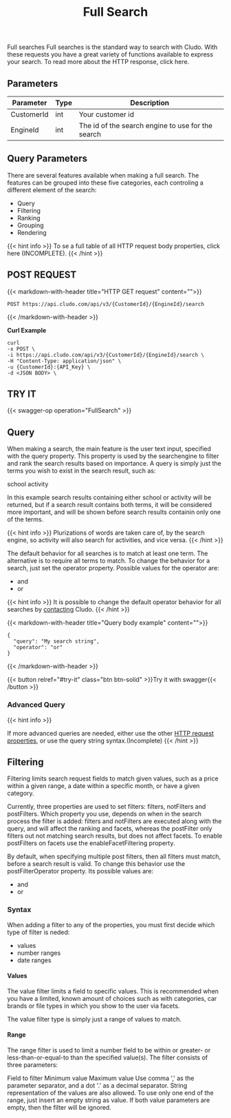 ﻿---
weight: 1
title: "Full Search"
---

Full searches
Full searches is the standard way to search with Cludo. With these requests you have a great variety of functions available to express your search. To read more about the HTTP response, click here.


## Parameters

| Parameter   |Type| Description                                      |
| ----------- |---| -------------------------------------------------|
| CustomerId  |int| Your customer id                                 | 
| EngineId    |int| The id of the search engine to use for the search| 

## Query Parameters
There are several features available when making a full search. The features can be grouped into these five categories, each controling a different element of the search:


- Query  
- Filtering    
- Ranking    
- Grouping    
- Rendering    



{{< hint info >}}
 To se a full table of all HTTP request body properties, click here (INCOMPLETE).
{{< /hint >}}

## POST REQUEST

{{< markdown-with-header title="HTTP GET request" content="">}}
```
POST https://api.cludo.com/api/v3/{CustomerId}/{EngineId}/search
```
{{< /markdown-with-header >}} 

**Curl Example**

```
curl 
-x POST \
-i https://api.cludo.com/api/v3/{CustomerId}/{EngineId}/search \
-H "Content-Type: application/json" \
-u {CustomerId}:{API_Key} \
-d <JSON BODY> \
```

## TRY IT
{{< swagger-op operation="FullSearch" >}}


## Query
When making a search, the main feature is the user text input, specified with the query property. This property is used by the searchengine to filter and rank the search results based on importance. A query is simply just the terms you wish to exist in the search result, such as:

school activity

In this example search results containing either school or activity will be returned, but if a search result contains both terms, it will be considered more important, and will be shown before search results containin only one of the terms.


{{< hint info >}}
 Plurizations of words are taken care of, by the search engine, so activity will also search for activities, and vice versa.
{{< /hint >}}

The default behavior for all searches is to match at least one term. The alternative is to require all terms to match. To change the behavior for a search, just set the operator property.
Possible values for the operator are:

- and
- or

{{< hint info >}}
 It is possible to change the default operator behavior for all searches by <a href="https://www.cludo.com/en/contact/">contacting</a> Cludo.
{{< /hint >}}

{{< markdown-with-header title="Query body example" content="">}}
```
{
  "query": "My search string",
  "operator": "or"
}
```
{{< /markdown-with-header >}} 

{{< button relref="#try-it" class="btn btn-solid" >}}Try it with swagger{{< /button >}}

### Advanced Query

{{< hint info >}}

 If more advanced queries are needed, either use the other <a href="#query-parameters">HTTP request properties</a>, or use the query string syntax.(Incomplete)
{{< /hint >}}

## Filtering

Filtering limits search request fields to match given values, such as a price within a given range, a date within a specific month, or have a given category.

Currently, three properties are used to set filters: filters, notFilters and postFilters. Which property you use, depends on when in the search process the filter is added: filters and notFilters are executed along with the query, and will affect the ranking and facets, whereas the postFilter only filters out not matching search results, but does not affect facets. To enable postFilters on facets use the enableFacetFiltering property.

By default, when specifying multiple post filters, then all filters must match, before a search result is valid. To change this behavior use the postFilterOperator property. Its possible values are:
- and
- or

### Syntax
When adding a filter to any of the properties, you must first decide which type of filter is neded:

- values
- number ranges
- date ranges

#### Values
The value filter limits a field to specific values. This is recommended when you have a limited, known amount of choices such as with categories, car brands or file types in which you show to the user via facets.

The value filter type is simply just a range of values to match.

#### Range
The range filter is used to limit a number field to be within or greater- or less-than-or-equal-to than the specified value(s). The filter consists of three parameters:

Field to filter
Minimum value
Maximum value
Use comma ',' as the parameter separator, and a dot '.' as a decimal separator. String representation of the values are also allowed. To use only one end of the range, just insert an empty string as value. If both value parameters are empty, then the filter will be ignored.